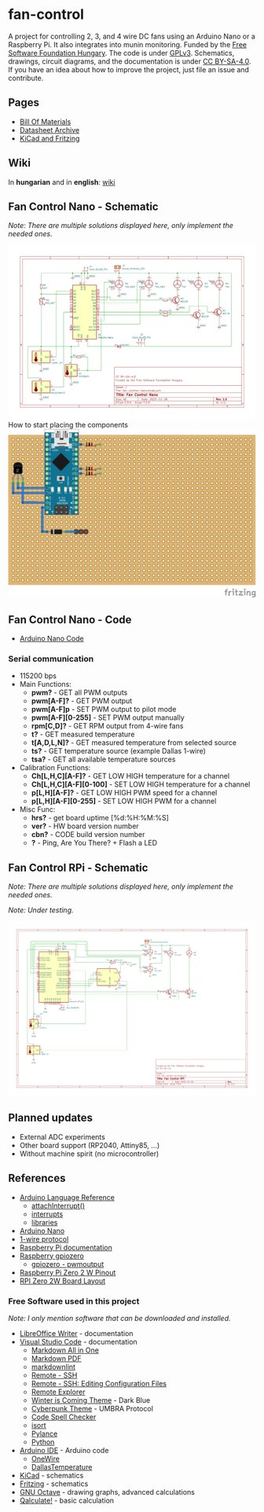 # fan-control

A project for controlling 2, 3, and 4 wire DC fans using an Arduino Nano or a Raspberry Pi. It also integrates into munin monitoring. Funded by the [Free Software Foundation Hungary](https://fsf.hu/). The code is under [GPLv3](https://choosealicense.com/licenses/gpl-3.0/). Schematics, drawings, circuit diagrams, and the documentation is under [CC BY-SA-4.0](https://creativecommons.org/licenses/by-sa/4.0/). If you have an idea about how to improve the project, just file an issue and contribute.

## Pages

* [Bill Of Materials](bom/billofmaterials-nano.md)
* [Datasheet Archive](bom/datasheets.md)
* [KiCad and Fritzing](circuits/)

## Wiki

In **hungarian** and in **english**: [wiki](https://github.com/gajdipajti/fan-control/wiki)

## Fan Control Nano - Schematic

*Note: There are multiple solutions displayed here, only implement the needed ones.*

![image](documentation/img/fan-control-nano-schematic.png)
How to start placing the components
![image](circuits/fan-control-nano_bb.png)

## Fan Control Nano - Code

* [Arduino Nano Code](fan-control-nano/fan-control-nano.ino)

### Serial communication

* 115200 bps
* Main Functions:
  * **pwm?**             - GET all PWM outputs
  * **pwm[A-F]?**        - GET PWM output
  * **pwm[A-F]p**        - SET PWM output to pilot mode
  * **pwm[A-F][0-255]**  - SET PWM output manually
  * **rpm[C,D]?**        - GET RPM output from 4-wire fans
  * **t?**               - GET measured temperature
  * **t[A,D,L,N]?**      - GET measured temperature from selected source
  * **ts?**              - GET temperature source (example Dallas 1-wire)
  * **tsa?**             - GET all available temperature sources
* Calibration Functions:
  * **Ch[L,H,C][A-F]?**        - GET LOW HIGH temperature for a channel
  * **Ch[L,H,C][A-F][0-100]**  - SET LOW HIGH temperature for a channel
  * **p[L,H][A-F]?**           - GET LOW HIGH PWM speed for a channel
  * **p[L,H][A-F][0-255]**     - SET LOW HIGH PWM for a channel
* Misc Func:
  * **hrs?**           - get board uptime [%d:%H:%M:%S]
  * **ver?**           - HW board version number
  * **cbn?**           - CODE build version number
  * **?**              - Ping, Are You There?  + Flash a LED

## Fan Control RPi - Schematic

*Note: There are multiple solutions displayed here, only implement the needed ones.*

*Note: Under testing.*

![image](documentation/img/fan-control-rpi-schematic.png)

## Planned updates

* External ADC experiments
* Other board support (RP2040, Attiny85, ...)
* Without machine spirit (no microcontroller)

## References

* [Arduino Language Reference](https://www.arduino.cc/reference/en/)
  * [attachInterrupt()](https://www.arduino.cc/reference/en/language/functions/external-interrupts/attachinterrupt/)
  * [interrupts](http://gammon.com.au/interrupts)
  * [libraries](https://www.arduino.cc/reference/en/libraries/)
* [Arduino Nano](https://docs.arduino.cc/hardware/nano)
* [1-wire protocol](https://docs.arduino.cc/learn/communication/one-wire)
* [Raspberry Pi documentation](https://www.raspberrypi.com/documentation/computers/raspberry-pi.html)
* [Raspberry gpiozero](https://gpiozero.readthedocs.io/en/stable/index.html)
  * [gpiozero - pwmoutput](https://gpiozero.readthedocs.io/en/stable/api_output.html#pwmoutputdevice)
* [Raspberry Pi Zero 2 W Pinout](https://linuxhint.com/raspberry-pi-zero-2w-pinout/)
* [RPI Zero 2W Board Layout](https://www.etechnophiles.com/rpi-zero-2w-board-layout-pinout-specs-price/)

### Free Software used in this project

*Note: I only mention software that can be downloaded and installed.*

* [LibreOffice Writer](https://www.libreoffice.org/) - documentation
* [Visual Studio Code](https://code.visualstudio.com/) - documentation
  * [Markdown All in One](https://marketplace.visualstudio.com/items?itemName=yzhang.markdown-all-in-one)
  * [Markdown PDF](https://marketplace.visualstudio.com/items?itemName=yzane.markdown-pdf)
  * [markdownlint](https://marketplace.visualstudio.com/items?itemName=DavidAnson.vscode-markdownlint)
  * [Remote - SSH](https://marketplace.visualstudio.com/items?itemName=ms-vscode-remote.remote-ssh)
  * [Remote - SSH: Editing Configuration Files](https://marketplace.visualstudio.com/items?itemName=ms-vscode-remote.remote-ssh-edit)
  * [Remote Explorer](https://marketplace.visualstudio.com/items?itemName=ms-vscode.remote-explorer)
  * [Winter is Coming Theme](https://marketplace.visualstudio.com/items?itemName=johnpapa.winteriscoming) - Dark Blue
  * [Cyberpunk Theme](https://marketplace.visualstudio.com/items?itemName=max-SS.cyberpunk) - UMBRA Protocol
  * [Code Spell Checker](https://marketplace.visualstudio.com/items?itemName=streetsidesoftware.code-spell-checker)
  * [isort](https://marketplace.visualstudio.com/items?itemName=ms-python.isort)
  * [Pylance](https://marketplace.visualstudio.com/items?itemName=ms-python.vscode-pylance)
  * [Python](https://marketplace.visualstudio.com/items?itemName=ms-python.python)
* [Arduino IDE](https://www.arduino.cc/en/software) - Arduino code
  * [OneWire](https://www.arduino.cc/reference/en/libraries/onewire/)
  * [DallasTemperature](https://www.arduino.cc/reference/en/libraries/dallastemperature/)
* [KiCad](https://www.kicad.org/download/) - schematics
* [Fritzing](https://github.com/fritzing/fritzing-app/releases/tag/CD-548) - schematics
* [GNU Octave](https://octave.org/) - drawing graphs, advanced calculations
* [Qalculate!](http://qalculate.github.io/) - basic calculation
